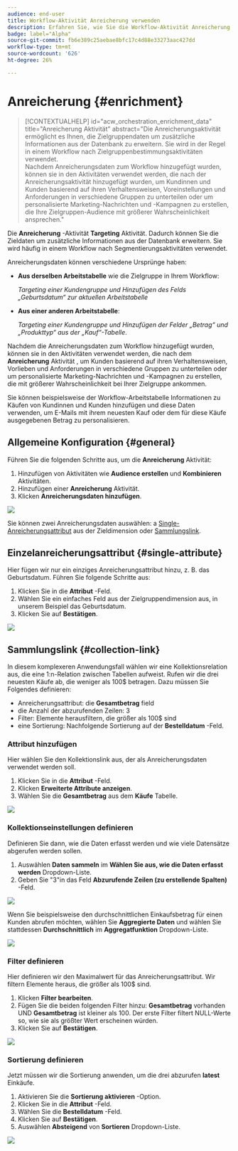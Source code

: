 ```yaml
---
audience: end-user
title: Workflow-Aktivität Anreicherung verwenden
description: Erfahren Sie, wie Sie die Workflow-Aktivität Anreicherung verwenden.
badge: label="Alpha"
source-git-commit: fb6e389c25aebae8bfc17c4d88e33273aac427dd
workflow-type: tm+mt
source-wordcount: '626'
ht-degree: 26%

---
```



# Anreicherung {#enrichment}

>[!CONTEXTUALHELP]
>id="acw_orchestration_enrichment_data"
>title="Anreicherung Aktivität"
>abstract="Die Anreicherungsaktivität ermöglicht es Ihnen, die Zielgruppendaten um zusätzliche Informationen aus der Datenbank zu erweitern. Sie wird in der Regel in einem Workflow nach Zielgruppenbestimmungsaktivitäten verwendet.<br/>Nachdem Anreicherungsdaten zum Workflow hinzugefügt wurden, können sie in den Aktivitäten verwendet werden, die nach der Anreicherungsaktivität hinzugefügt wurden, um Kundinnen und Kunden basierend auf ihren Verhaltensweisen, Voreinstellungen und Anforderungen in verschiedene Gruppen zu unterteilen oder um personalisierte Marketing-Nachrichten und -Kampagnen zu erstellen, die Ihre Zielgruppen-Audience mit größerer Wahrscheinlichkeit ansprechen."

Die **Anreicherung** -Aktivität **Targeting** Aktivität. Dadurch können Sie die Zieldaten um zusätzliche Informationen aus der Datenbank erweitern. Sie wird häufig in einem Workflow nach Segmentierungsaktivitäten verwendet.

Anreicherungsdaten können verschiedene Ursprünge haben:

* **Aus derselben Arbeitstabelle** wie die Zielgruppe in Ihrem Workflow:

  *Targeting einer Kundengruppe und Hinzufügen des Felds „Geburtsdatum“ zur aktuellen Arbeitstabelle*

* **Aus einer anderen Arbeitstabelle**:

  *Targeting einer Kundengruppe und Hinzufügen der Felder „Betrag“ und „Produkttyp“ aus der „Kauf“-Tabelle*.

Nachdem die Anreicherungsdaten zum Workflow hinzugefügt wurden, können sie in den Aktivitäten verwendet werden, die nach dem **Anreicherung** Aktivität , um Kunden basierend auf ihren Verhaltensweisen, Vorlieben und Anforderungen in verschiedene Gruppen zu unterteilen oder um personalisierte Marketing-Nachrichten und -Kampagnen zu erstellen, die mit größerer Wahrscheinlichkeit bei Ihrer Zielgruppe ankommen.

Sie können beispielsweise der Workflow-Arbeitstabelle Informationen zu Käufen von Kundinnen und Kunden hinzufügen und diese Daten verwenden, um E-Mails mit ihrem neuesten Kauf oder dem für diese Käufe ausgegebenen Betrag zu personalisieren.

## Allgemeine Konfiguration {#general}

Führen Sie die folgenden Schritte aus, um die **Anreicherung** Aktivität:

1. Hinzufügen von Aktivitäten wie **Audience erstellen** und **Kombinieren** Aktivitäten.
1. Hinzufügen einer **Anreicherung** Aktivität.
1. Klicken **Anreicherungsdaten hinzufügen**.

![](../assets/workflow-enrichment1.png)

Sie können zwei Anreicherungsdaten auswählen: a [Single-Anreicherungsattribut](#single-attribute) aus der Zieldimension oder [Sammlungslink](#collection-link).

## Einzelanreicherungsattribut {#single-attribute}

Hier fügen wir nur ein einziges Anreicherungsattribut hinzu, z. B. das Geburtsdatum. Führen Sie folgende Schritte aus:

1. Klicken Sie in die **Attribut** -Feld.
1. Wählen Sie ein einfaches Feld aus der Zielgruppendimension aus, in unserem Beispiel das Geburtsdatum.
1. Klicken Sie auf **Bestätigen**.

![](../assets/workflow-enrichment2.png)

## Sammlungslink {#collection-link}

In diesem komplexeren Anwendungsfall wählen wir eine Kollektionsrelation aus, die eine 1:n-Relation zwischen Tabellen aufweist. Rufen wir die drei neuesten Käufe ab, die weniger als 100$ betragen. Dazu müssen Sie Folgendes definieren:

* Anreicherungsattribut: die **Gesamtbetrag** field
* die Anzahl der abzurufenden Zeilen: 3
* Filter: Elemente herausfiltern, die größer als 100$ sind
* eine Sortierung: Nachfolgende Sortierung auf der **Bestelldatum** -Feld.

### Attribut hinzufügen

Hier wählen Sie den Kollektionslink aus, der als Anreicherungsdaten verwendet werden soll.

1. Klicken Sie in die **Attribut** -Feld.
1. Klicken **Erweiterte Attribute anzeigen**.
1. Wählen Sie die **Gesamtbetrag** aus dem **Käufe** Tabelle.

![](../assets/workflow-enrichment3.png)

### Kollektionseinstellungen definieren

Definieren Sie dann, wie die Daten erfasst werden und wie viele Datensätze abgerufen werden sollen.

1. Auswählen **Daten sammeln** im **Wählen Sie aus, wie die Daten erfasst werden** Dropdown-Liste.
1. Geben Sie &quot;3&quot;in das Feld **Abzurufende Zeilen (zu erstellende Spalten)** -Feld.

![](../assets/workflow-enrichment4.png)

Wenn Sie beispielsweise den durchschnittlichen Einkaufsbetrag für einen Kunden abrufen möchten, wählen Sie **Aggregierte Daten** und wählen Sie stattdessen **Durchschnittlich** im **Aggregatfunktion** Dropdown-Liste.

![](../assets/workflow-enrichment5.png)

### Filter definieren

Hier definieren wir den Maximalwert für das Anreicherungsattribut. Wir filtern Elemente heraus, die größer als 100$ sind.

1. Klicken **Filter bearbeiten**.
1. Fügen Sie die beiden folgenden Filter hinzu: **Gesamtbetrag** vorhanden UND **Gesamtbetrag** ist kleiner als 100. Der erste Filter filtert NULL-Werte so, wie sie als größter Wert erscheinen würden.
1. Klicken Sie auf **Bestätigen**.

![](../assets/workflow-enrichment6.png)

### Sortierung definieren

Jetzt müssen wir die Sortierung anwenden, um die drei abzurufen **latest** Einkäufe.

1. Aktivieren Sie die **Sortierung aktivieren** -Option.
1. Klicken Sie in die **Attribut** -Feld.
1. Wählen Sie die **Bestelldatum** -Feld.
1. Klicken Sie auf **Bestätigen**.
1. Auswählen **Absteigend** von **Sortieren** Dropdown-Liste.

![](../assets/workflow-enrichment7.png)

<!--

Add other fields
use it in delivery


cardinality between the tables (1-N)
1. select attribute to use as enrichment data

    display advanced fields option
    i button

    note: attributes from the target dimension

1. Select how the data is collected
1. number of records to retrieve if want to retrieve a collection of multiple records
1. Apply filters and build rule

    select an existing filter
    save the filter for reuse
    view results of the filter visually or in code view

1. sort records using an attribute

leverage enrichment data in campaign

where we can use the enrichment data: personalize email, other use cases?

## Example

-->